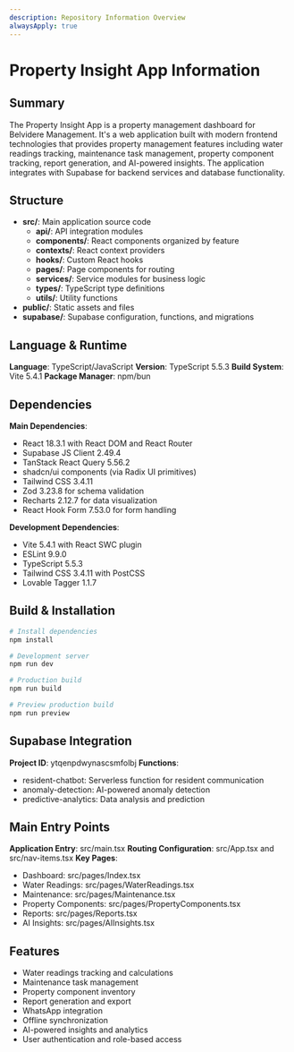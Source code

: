```yaml
---
description: Repository Information Overview
alwaysApply: true
---
```


# Property Insight App Information

## Summary
The Property Insight App is a property management dashboard for Belvidere Management. It's a web application built with modern frontend technologies that provides property management features including water readings tracking, maintenance task management, property component tracking, report generation, and AI-powered insights. The application integrates with Supabase for backend services and database functionality.

## Structure
- **src/**: Main application source code
  - **api/**: API integration modules
  - **components/**: React components organized by feature
  - **contexts/**: React context providers
  - **hooks/**: Custom React hooks
  - **pages/**: Page components for routing
  - **services/**: Service modules for business logic
  - **types/**: TypeScript type definitions
  - **utils/**: Utility functions
- **public/**: Static assets and files
- **supabase/**: Supabase configuration, functions, and migrations

## Language & Runtime
**Language**: TypeScript/JavaScript
**Version**: TypeScript 5.5.3
**Build System**: Vite 5.4.1
**Package Manager**: npm/bun

## Dependencies
**Main Dependencies**:
- React 18.3.1 with React DOM and React Router
- Supabase JS Client 2.49.4
- TanStack React Query 5.56.2
- shadcn/ui components (via Radix UI primitives)
- Tailwind CSS 3.4.11
- Zod 3.23.8 for schema validation
- Recharts 2.12.7 for data visualization
- React Hook Form 7.53.0 for form handling

**Development Dependencies**:
- Vite 5.4.1 with React SWC plugin
- ESLint 9.9.0
- TypeScript 5.5.3
- Tailwind CSS 3.4.11 with PostCSS
- Lovable Tagger 1.1.7

## Build & Installation
```bash
# Install dependencies
npm install

# Development server
npm run dev

# Production build
npm run build

# Preview production build
npm run preview
```

## Supabase Integration
**Project ID**: ytqenpdwynascsmfolbj
**Functions**:
- resident-chatbot: Serverless function for resident communication
- anomaly-detection: AI-powered anomaly detection
- predictive-analytics: Data analysis and prediction

## Main Entry Points
**Application Entry**: src/main.tsx
**Routing Configuration**: src/App.tsx and src/nav-items.tsx
**Key Pages**:
- Dashboard: src/pages/Index.tsx
- Water Readings: src/pages/WaterReadings.tsx
- Maintenance: src/pages/Maintenance.tsx
- Property Components: src/pages/PropertyComponents.tsx
- Reports: src/pages/Reports.tsx
- AI Insights: src/pages/AIInsights.tsx

## Features
- Water readings tracking and calculations
- Maintenance task management
- Property component inventory
- Report generation and export
- WhatsApp integration
- Offline synchronization
- AI-powered insights and analytics
- User authentication and role-based access